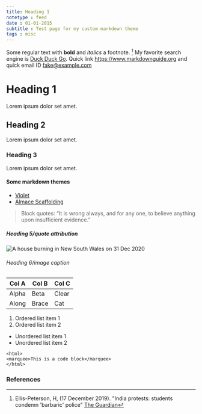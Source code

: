 ```yaml
---
title: Heading 1
notetype : feed
date : 01-01-2015
subtitle : Test page for my custom markdown theme
tags : misc
---
```


Some regular text with **bold** and *italics* a footnote. [^1] My favorite search engine is [Duck Duck Go](https://duckduckgo.com). Quick link <https://www.markdownguide.org> and quick email ID <fake@example.com>

# Heading 1

Lorem ipsum dolor set amet.

## Heading 2

Lorem ipsum dolor set amet.

### Heading 3

Lorem ipsum dolor set amet.

#### Some markdown themes

- [Violet](http://koppl.in/violet/)
- [Almace Scaffolding](https://sparanoid.com/lab/amsf/)

> Block quotes: “It is wrong always, and for any one, to believe anything upon insufficient evidence.”
##### Heading 5/quote attribution

![A house burning in New South Wales on 31 Dec 2020](https://gyanl.com/assets/plutonium.png)
###### Heading 6/image caption

| Col A | Col B | Col C |
|-------|-------|-------|
| Alpha | Beta  | Clear |
| Along | Brace | Cat   |

1. Ordered list item 1
2. Ordered list item 2

- Unordered list item 1
- Unordered list item 2

```
<html>
<marquee>This is a code block</marquee>
</html>
```

### References
[^1]: Ellis-Peterson, H, (17 December 2019). "India protests: students condemn 'barbaric' police" [The Guardian](https://www.theguardian.com/world/2019/dec/17/india-protests-students-condemn-barbaric-police)